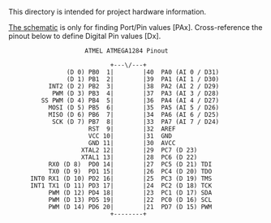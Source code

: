 
This directory is intended for project hardware information.

[The schematic](Ender3_schematic.PDF) is only for finding Port/Pin values [PAx]. Cross-reference the pinout below to define Digital Pin values [Dx].

                         ATMEL ATMEGA1284 Pinout 

                                +---\/---+
                    (D 0) PB0  1|        |40  PA0 (AI 0 / D31)
                    (D 1) PB1  2|        |39  PA1 (AI 1 / D30)
               INT2 (D 2) PB2  3|        |38  PA2 (AI 2 / D29)
                PWM (D 3) PB3  4|        |37  PA3 (AI 3 / D28)
             SS PWM (D 4) PB4  5|        |36  PA4 (AI 4 / D27)
               MOSI (D 5) PB5  6|        |35  PA5 (AI 5 / D26)
               MISO (D 6) PB6  7|        |34  PA6 (AI 6 / D25)
                SCK (D 7) PB7  8|        |33  PA7 (AI 7 / D24)
                          RST  9|        |32  AREF
                          VCC 10|        |31  GND
                          GND 11|        |30  AVCC
                        XTAL2 12|        |29  PC7 (D 23)
                        XTAL1 13|        |28  PC6 (D 22)
               RX0 (D 8)  PD0 14|        |27  PC5 (D 21) TDI
               TX0 (D 9)  PD1 15|        |26  PC4 (D 20) TDO
          INT0 RX1 (D 10) PD2 16|        |25  PC3 (D 19) TMS
          INT1 TX1 (D 11) PD3 17|        |24  PC2 (D 18) TCK
               PWM (D 12) PD4 18|        |23  PC1 (D 17) SDA
               PWM (D 13) PD5 19|        |22  PC0 (D 16) SCL
               PWM (D 14) PD6 20|        |21  PD7 (D 15) PWM
                                +--------+

